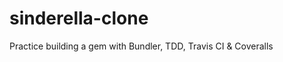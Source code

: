 sinderella-clone
================

Practice building a gem with Bundler, TDD, Travis CI &amp; Coveralls
